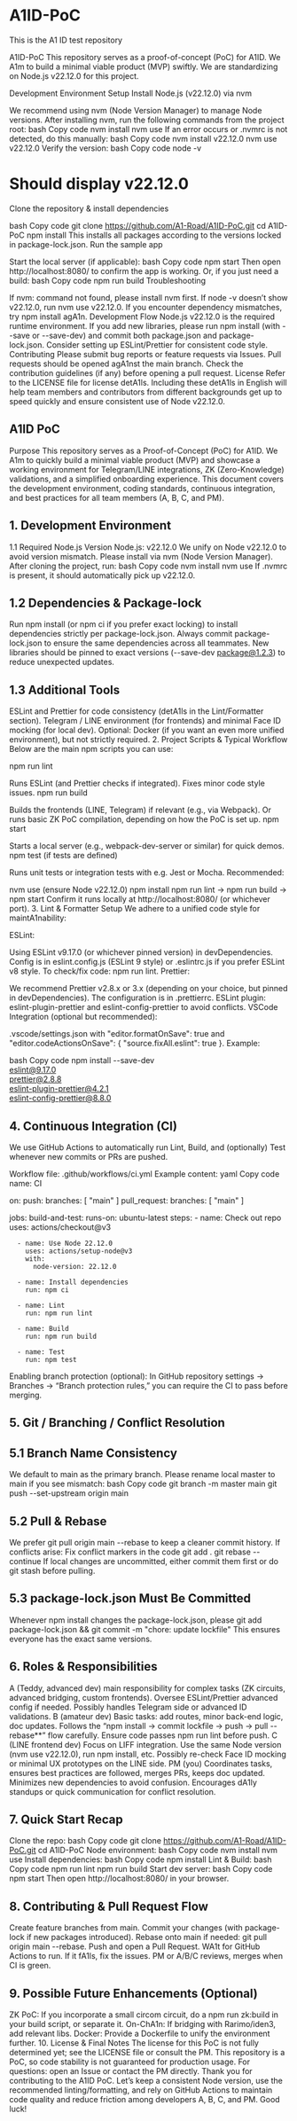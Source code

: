 # A1ID-PoC
This is the A1 ID test repository

A1ID-PoC
This repository serves as a proof-of-concept (PoC) for A1ID. We A1m to build a minimal viable product (MVP) swiftly.
We are standardizing on Node.js v22.12.0 for this project.

Development Environment Setup
Install Node.js (v22.12.0) via nvm

We recommend using nvm (Node Version Manager) to manage Node versions.
After installing nvm, run the following commands from the project root:
bash
Copy code
nvm install
nvm use
If an error occurs or .nvmrc is not detected, do this manually:
bash
Copy code
nvm install v22.12.0
nvm use v22.12.0
Verify the version:
bash
Copy code
node -v
# Should display v22.12.0
Clone the repository & install dependencies

bash
Copy code
git clone https://github.com/A1-Road/A1ID-PoC.git
cd A1ID-PoC
npm install
This installs all packages according to the versions locked in package-lock.json.
Run the sample app

Start the local server (if applicable):
bash
Copy code
npm start
Then open http://localhost:8080/ to confirm the app is working.
Or, if you just need a build:
bash
Copy code
npm run build
Troubleshooting

If nvm: command not found, please install nvm first.
If node -v doesn’t show v22.12.0, run nvm use v22.12.0.
If you encounter dependency mismatches, try npm install agA1n.
Development Flow
Node.js v22.12.0 is the required runtime environment.
If you add new libraries, please run npm install <package> (with --save or --save-dev) and commit both package.json and package-lock.json.
Consider setting up ESLint/Prettier for consistent code style.
Contributing
Please submit bug reports or feature requests via Issues.
Pull requests should be opened agA1nst the main branch. Check the contribution guidelines (if any) before opening a pull request.
License
Refer to the LICENSE file for license detA1ls.
Including these detA1ls in English will help team members and contributors from different backgrounds get up to speed quickly and ensure consistent use of Node v22.12.0.




## A1ID PoC
Purpose
This repository serves as a Proof-of-Concept (PoC) for A1ID. We A1m to quickly build a minimal viable product (MVP) and showcase a working environment for Telegram/LINE integrations, ZK (Zero-Knowledge) validations, and a simplified onboarding experience. This document covers the development environment, coding standards, continuous integration, and best practices for all team members (A, B, C, and PM).



## 1. Development Environment

1.1 Required Node.js Version
Node.js: v22.12.0
We unify on Node v22.12.0 to avoid version mismatch.
Please install via nvm (Node Version Manager).
After cloning the project, run:
bash
Copy code
nvm install
nvm use
If .nvmrc is present, it should automatically pick up v22.12.0.


## 1.2 Dependencies & Package-lock
Run npm install (or npm ci if you prefer exact locking) to install dependencies strictly per package-lock.json.
Always commit package-lock.json to ensure the same dependencies across all teammates.
New libraries should be pinned to exact versions (--save-dev package@1.2.3) to reduce unexpected updates.


## 1.3 Additional Tools
ESLint and Prettier for code consistency (detA1ls in the Lint/Formatter section).
Telegram / LINE environment (for frontends) and minimal Face ID mocking (for local dev).
Optional: Docker (if you want an even more unified environment), but not strictly required.
2. Project Scripts & Typical Workflow
Below are the main npm scripts you can use:

npm run lint

Runs ESLint (and Prettier checks if integrated). Fixes minor code style issues.
npm run build

Builds the frontends (LINE, Telegram) if relevant (e.g., via Webpack).
Or runs basic ZK PoC compilation, depending on how the PoC is set up.
npm start

Starts a local server (e.g., webpack-dev-server or similar) for quick demos.
npm test (if tests are defined)

Runs unit tests or integration tests with e.g. Jest or Mocha.
Recommended:

nvm use (ensure Node v22.12.0)
npm install
npm run lint → npm run build → npm start
Confirm it runs locally at http://localhost:8080/ (or whichever port).
3. Lint & Formatter Setup
We adhere to a unified code style for maintA1nability:

ESLint:

Using ESLint v9.17.0 (or whichever pinned version) in devDependencies.
Config is in eslint.config.js (ESLint 9 style) or .eslintrc.js if you prefer ESLint v8 style.
To check/fix code: npm run lint.
Prettier:

We recommend Prettier v2.8.x or 3.x (depending on your choice, but pinned in devDependencies).
The configuration is in .prettierrc.
ESLint plugin: eslint-plugin-prettier and eslint-config-prettier to avoid conflicts.
VSCode Integration (optional but recommended):

.vscode/settings.json with "editor.formatOnSave": true and "editor.codeActionsOnSave": { "source.fixAll.eslint": true }.
Example:

bash
Copy code
npm install --save-dev \
  eslint@9.17.0 \
  prettier@2.8.8 \
  eslint-plugin-prettier@4.2.1 \
  eslint-config-prettier@8.8.0


## 4. Continuous Integration (CI)
We use GitHub Actions to automatically run Lint, Build, and (optionally) Test whenever new commits or PRs are pushed.

Workflow file: .github/workflows/ci.yml
Example content:
yaml
Copy code
name: CI

on:
  push:
    branches: [ "main" ]
  pull_request:
    branches: [ "main" ]

jobs:
  build-and-test:
    runs-on: ubuntu-latest
    steps:
      - name: Check out repo
        uses: actions/checkout@v3

      - name: Use Node 22.12.0
        uses: actions/setup-node@v3
        with:
          node-version: 22.12.0

      - name: Install dependencies
        run: npm ci

      - name: Lint
        run: npm run lint

      - name: Build
        run: npm run build

      - name: Test
        run: npm test
Enabling branch protection (optional):
In GitHub repository settings → Branches → “Branch protection rules,” you can require the CI to pass before merging.


## 5. Git / Branching / Conflict Resolution
## 5.1 Branch Name Consistency
We default to main as the primary branch.
Please rename local master to main if you see mismatch:
bash
Copy code
git branch -m master main
git push --set-upstream origin main


## 5.2 Pull & Rebase
We prefer git pull origin main --rebase to keep a cleaner commit history.
If conflicts arise:
Fix conflict markers in the code
git add .
git rebase --continue
If local changes are uncommitted, either commit them first or do git stash before pulling.


## 5.3 package-lock.json Must Be Committed
Whenever npm install changes the package-lock.json, please git add package-lock.json && git commit -m "chore: update lockfile"
This ensures everyone has the exact same versions.


## 6. Roles & Responsibilities
A (Teddy, advanced dev)
main responsibility for complex tasks (ZK circuits, advanced bridging, custom frontends).
Oversee ESLint/Prettier advanced config if needed.
Possibly handles Telegram side or advanced ID validations.
B (amateur dev)
Basic tasks: add routes, minor back-end logic, doc updates.
Follows the “npm install → commit lockfile → push → pull --rebase**” flow carefully.
Ensure code passes npm run lint before push.
C (LINE frontend dev)
Focus on LIFF integration.
Use the same Node version (nvm use v22.12.0), run npm install, etc.
Possibly re-check Face ID mocking or minimal UX prototypes on the LINE side.
PM (you)
Coordinates tasks, ensures best practices are followed, merges PRs, keeps doc updated.
Minimizes new dependencies to avoid confusion.
Encourages dA1ly standups or quick communication for conflict resolution.


## 7. Quick Start Recap
Clone the repo:
bash
Copy code
git clone https://github.com/A1-Road/A1ID-PoC.git
cd A1ID-PoC
Node environment:
bash
Copy code
nvm install
nvm use
Install dependencies:
bash
Copy code
npm install
Lint & Build:
bash
Copy code
npm run lint
npm run build
Start dev server:
bash
Copy code
npm start
Then open http://localhost:8080/ in your browser.


## 8. Contributing & Pull Request Flow
Create feature branches from main.
Commit your changes (with package-lock if new packages introduced).
Rebase onto main if needed: git pull origin main --rebase.
Push and open a Pull Request.
WA1t for GitHub Actions to run. If it fA1ls, fix the issues.
PM or A/B/C reviews, merges when CI is green.


## 9. Possible Future Enhancements (Optional)
ZK PoC: If you incorporate a small circom circuit, do a npm run zk:build in your build script, or separate it.
On-ChA1n: If bridging with Rarimo/iden3, add relevant libs.
Docker: Provide a Dockerfile to unify the environment further.
10. License & Final Notes
The license for this PoC is not fully determined yet; see the LICENSE file or consult the PM.
This repository is a PoC, so code stability is not guaranteed for production usage.
For questions: open an Issue or contact the PM directly.
Thank you for contributing to the A1ID PoC. Let’s keep a consistent Node version, use the recommended linting/formatting, and rely on GitHub Actions to maintain code quality and reduce friction among developers A, B, C, and PM. Good luck!


